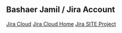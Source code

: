 ## Bashaer Jamil / Jira Account

[Jira Cloud](https://site-bashaer.atlassian.net/) 
[Jira Cloud Home](https://site-bashaer.atlassian.net/) 
[Jira SITE Project](https://site-bashaer.atlassian.net/browse/SBQ) 
